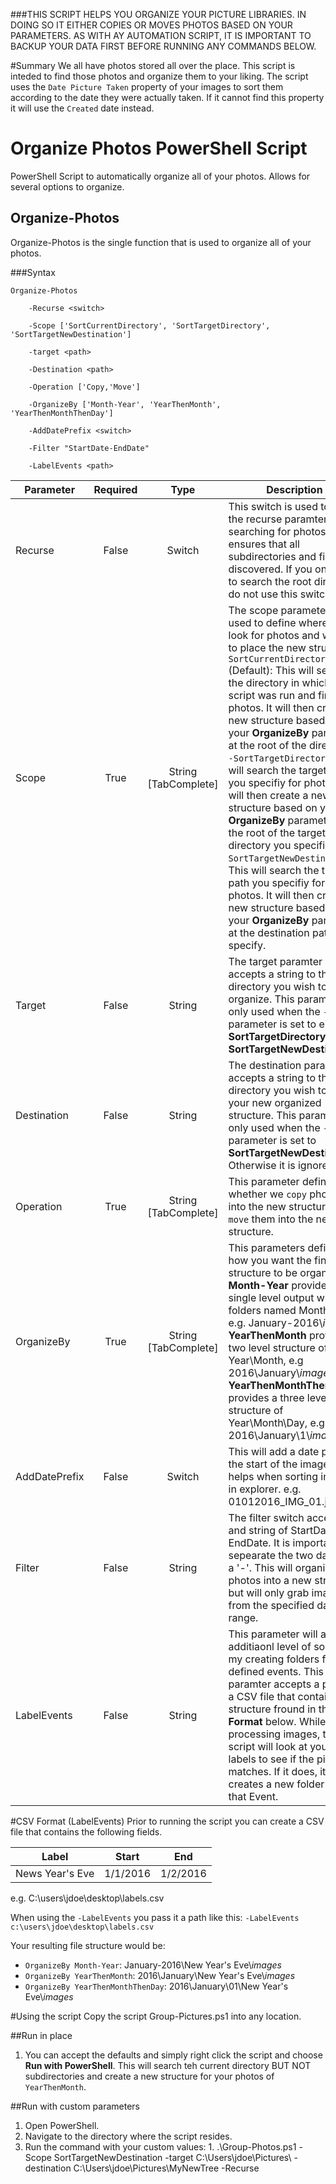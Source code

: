###THIS SCRIPT HELPS YOU ORGANIZE YOUR PICTURE LIBRARIES. IN DOING SO IT EITHER COPIES OR MOVES PHOTOS BASED ON YOUR PARAMETERS. AS WITH AY AUTOMATION SCRIPT, IT IS IMPORTANT TO BACKUP YOUR DATA FIRST BEFORE RUNNING ANY COMMANDS BELOW.

#Summary
We all have photos stored all over the place. This script is inteded to find those photos and organize them to your liking. The script uses the `Date Picture Taken` property of your images to sort them according to the date they were actually taken. If it cannot find this property it will use the `Created` date instead.

# Organize Photos PowerShell Script
PowerShell Script to automatically organize all of your photos. Allows for several options to organize.

## Organize-Photos
Organize-Photos is the single function that is used to organize all of your photos. 

###Syntax
```
Organize-Photos 

    -Recurse <switch>
  
    -Scope ['SortCurrentDirectory', 'SortTargetDirectory', 'SortTargetNewDestination']
    
    -target <path>
    
    -Destination <path>
    
    -Operation ['Copy,'Move']
    
    -OrganizeBy ['Month-Year', 'YearThenMonth', 'YearThenMonthThenDay']
    
    -AddDatePrefix <switch>
    
    -Filter "StartDate-EndDate"
    
    -LabelEvents <path>
````

| Parameter | Required | Type | Description |
|-----------|:---:|:---:|-------------|
| Recurse   | False    | Switch | This switch is used to add the recurse paramter when searching for photos. This ensures that all subdirectories and files are discovered. If you only want to search the root directory, do not use this switch.|
|Scope|True|String [TabComplete]|The scope parameter is used to define where to look for photos and where to place the new structure `-SortCurrentDirectory` (Default): This will search the directory in which the script was run and find all photos. It will then create a new structure based on your **OrganizeBy** parameter at the root of the directory. `-SortTargetDirectory`: This will search the target path you specifiy for photos. It will then create a new structure based on your **OrganizeBy** parameter at the root of the target directory you specified. `-SortTargetNewDestination`: This will search the target path you specifiy for photos. It will then create a new structure based on your **OrganizeBy** parameter at the destination path you specify.|
| Target | False | String | The target paramter accepts a string <path> to the directory you wish to organize. This parameter is only used when the `-Scope` parameter is set to either **SortTargetDirectory** or **SortTargetNewDestination**.
| Destination | False | String | The destination paramter accepts a string <path> to the directory you wish to store your new organized structure. This parameter is only used when the `-Scope` parameter is set to **SortTargetNewDestination**. Otherwise it is ignored.
| Operation | True | String [TabComplete] | This parameter defines whether we `copy` photos into the new structure or `move` them into the new structure. |
| OrganizeBy | True | String [TabComplete] | This parameters defines how you want the final structure to be organized. **Month-Year** provides a single level output with folders named Month-Year, e.g. January-2016\\*images*. **YearThenMonth** provides a two level structure of Year\Month, e.g 2016\January\\*images*. **YearThenMonthThenDay** provides a three level structure of Year\Month\Day, e.g 2016\January\1\\*images* 
| AddDatePrefix | False | Switch | This will add a date prefix to the start of the image. This helps when sorting images in explorer. e.g. 01012016_IMG_01.jpg 
| Filter | False | String | The filter switch accepts and string of StartDate-EndDate. It is important to sepearate the two date with a '-'. This will organize photos into a new structure but will only grab images from the specified date range.
| LabelEvents | False | String | This parameter will add an additiaonl level of sorting my creating folders for defined events. This paramter accepts a path to a CSV file that contains the structure fround in the **CSV Format** below. While processing images, the script will look at your labels to see if the picture matches. If it does, it creates a new folder for that Event.


#CSV Format (LabelEvents)
Prior to running the script you can create a CSV file that contains the following fields.

| Label | Start | End |
| ---   | ----- | ----|
| News Year's Eve | 1/1/2016 | 1/2/2016 | 

e.g. C:\users\jdoe\desktop\labels.csv

When using the `-LabelEvents` you pass it a path like this: `-LabelEvents c:\users\jdoe\desktop\labels.csv`

Your resulting file structure would be:

- `OrganizeBy Month-Year`: January-2016\New Year's Eve\\*images*
- `OrganizeBy YearThenMonth`: 2016\January\New Year's Eve\\*images*
- `OrganizeBy YearThenMonthThenDay`: 2016\January\01\New Year's Eve\\*images*

#Using the script
Copy the script Group-Pictures.ps1 into any location.

##Run in place
1. You can accept the defaults and simply right click the script and choose **Run with PowerShell**. This will search teh current directory BUT NOT subdirectories and create a new structure for your photos of `YearThenMonth`.

##Run with custom parameters
1. Open PowerShell.
  1. Navigate to the directory where the script resides.
  2. Run the command with your custom values:
    1. .\Group-Photos.ps1 -Scope SortTargetNewDestination -target C:\Users\jdoe\Pictures\ -destination C:\Users\jdoe\Pictures\MyNewTree -Recurse

